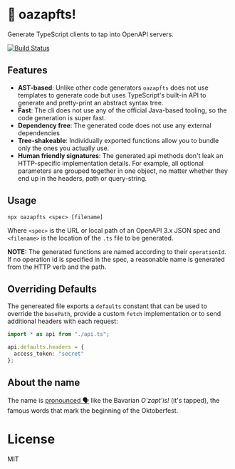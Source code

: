 # 🍻 oazapfts!

Generate TypeScript clients to tap into OpenAPI servers.

[![Build Status](https://travis-ci.org/cellular/oazapfts.svg?branch=master)](https://travis-ci.org/cellular/oazapfts)

## Features

- **AST-based**:
  Unlike other code generators `oazapfts` does not use templates to generate code but uses TypeScript's built-in API to generate and pretty-print an abstract syntax tree.
- **Fast**: The cli does not use any of the official Java-based tooling, so the code generation is super fast.
- **Dependency free**: The generated code does not use any external dependencies
- **Tree-shakeable**: Individually exported functions allow you to bundle only the ones you actually use.
- **Human friendly signatures**: The generated api methods don't leak an HTTP-specific implementation details. For example, all optional parameters are grouped together in one object, no matter whether they end up in the headers, path or query-string.

## Usage

```
npx oazapfts <spec> [filename]
```

Where `<spec>` is the URL or local path of an OpenAPI 3.x JSON spec and `<filename>` is the location of the `.ts` file to be generated.

**NOTE:** The generated functions are named according to their `operationId`. If no operation id is specified in the spec, a reasonable name is generated from the HTTP verb and the path.

## Overriding Defaults

The genereated file exports a `defaults` constant that can be used to override the `basePath`, provide a custom `fetch` implementation or to send additional headers with each request:

```ts
import * as api from "./api.ts";

api.defaults.headers = {
  access_token: "secret"
};
```

## About the name

The name is [pronounced 🗣](https://youtu.be/chvb-K95rBE) like the Bavarian _O'zapt'is!_ (it's tapped), the famous words that mark the beginning of the Oktoberfest.

# License

MIT
